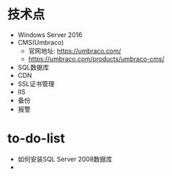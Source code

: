 # 技术点
- Windows Server 2016
- CMS(Umbraco)
  - 官网地址: https://umbraco.com/
  - https://umbraco.com/products/umbraco-cms/
- SQL数据库
- CDN
- SSL证书管理
- IIS
- 备份
- 报警

# to-do-list
- 如何安装SQL Server 2008数据库
- 
